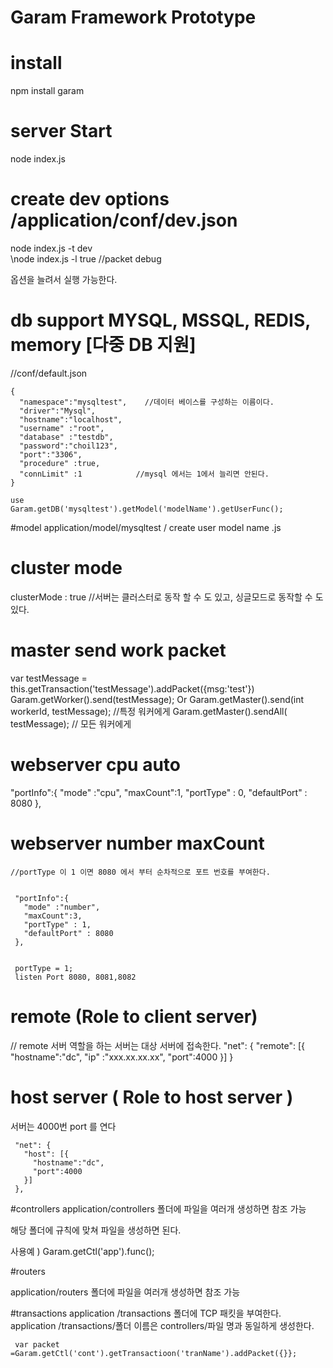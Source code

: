 # Garam Framework Prototype

# install
 npm install garam

# server Start
node index.js


# create dev options /application/conf/dev.json
node index.js -t dev  
\node index.js -l true //packet debug

옵션을 늘려서 실행 가능한다.





# db support MYSQL, MSSQL, REDIS, memory [다중 DB 지원]

//conf/default.json



    {
      "namespace":"mysqltest",    //데이터 베이스를 구성하는 이름이다.
      "driver":"Mysql",       
      "hostname":"localhost",
      "username" :"root",
      "database" :"testdb",
      "password":"choil123",
      "port":"3306",
      "procedure" :true,
      "connLimit" :1            //mysql 에서는 1에서 늘리면 안된다.
    }
    
	use
	Garam.getDB('mysqltest').getModel('modelName').getUserFunc();
	
#model 
 application/model/mysqltest / create user model name .js
    
 # cluster mode
  
 clusterMode : true  //서버는 클러스터로 동작 할 수 도 있고, 싱글모드로 동작할 수 도있다.  
 
 # master send work packet
 var testMessage = this.getTransaction('testMessage').addPacket({msg:'test'})
  Garam.getWorker().send(testMessage);
  Or 
  Garam.getMaster().send(int workerId, testMessage);  //특정 워커에게
  Garam.getMaster().sendAll( testMessage);            // 모든 워커에게
   
   
 # webserver cpu auto
 
   "portInfo":{
     "mode" :"cpu",
     "maxCount":1,
     "portType" : 0,
     "defaultPort" : 8080
   },
   
# webserver number maxCount 
    //portType 이 1 이면 8080 에서 부터 순차적으로 포트 번호를 부여한다.
   
   
     "portInfo":{
       "mode" :"number",
       "maxCount":3,
       "portType" : 1,
       "defaultPort" : 8080
     },
 
 
     portType = 1;
	 listen Port 8080, 8081,8082
	  
 
 
 # remote  (Role to client server)
 
 // remote 서버 역할을 하는 서버는 대상 서버에 접속한다.
   "net": {
     "remote": [{
       "hostname":"dc",
       "ip" :"xxx.xx.xx.xx",
       "port":4000
     }]
   }
   
   
 # host server ( Role to host server )
   서버는 4000번 port 를 연다
   
     "net": {
       "host": [{
         "hostname":"dc",
         "port":4000
       }]
     },
   
   
   
  #controllers
   application/controllers 폴더에 파일을 여러개 생성하면 참조 가능
   
   해당 폴더에 규칙에  맞쳐 파일을 생성하면 된다.
   
   사용예 ) Garam.getCtl('app').func();
   
   
   #routers
   
   application/routers 폴더에 파일을 여러개 생성하면 참조 가능
   
   #transactions 
   application /transactions 폴더에 TCP 패킷을 부여한다.
    application /transactions/폴더 이름은 controllers/파일 명과 동일하게 생성한다.
	
	 var packet  =Garam.getCtl('cont').getTransactioon('tranName').addPacket({}};
	
   
